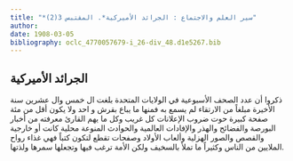 ```yaml
---
title: "*سير العلم والاجتماع : الجرائد الأميركية*. المقتبس 3(2)"
author: 
date: 1908-03-05
bibliography: oclc_4770057679-i_26-div_48.d1e5267.bib
---
```




##  الجرائد الأميركية 


 ذكروا أن عدد الصحف الأسبوعية في الولايات المتحدة بلغت ال  خمس  وال  عشرين  سنة الأخيرة مبلغاً من الارتقاء لم يسمع به فمنها ما يباع بقرش و  احد  ولا يكون أقل من  مئة  صفحة كبيرة حوت ضروب الإعلانات كل غريب وكل ما يهم القارئ معرفته من أخبار البورصة والفضائح والهذر والإفادات العالمية والحوادث المنوعة محلية كانت أو خارجية والقصص والصور الهزلية وألعاب الأولاد وصفحات تقطع لتكون كتباً فهي غذاء رواح الملايين من الناس وكثيراً ما تملأ بالسخيف ولكن الأمة ترغب فيها وتجعلها سمرها ولذتها. 
